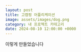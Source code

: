 ```yaml
---
layout: post
title: 고캠핑 어플리케이션
image: assets/images/dog.png
category: 내 프로젝트 카테고리
date: 2024-08-10 12:00:00 +0000
---
```


이렇게 만들었습니다
